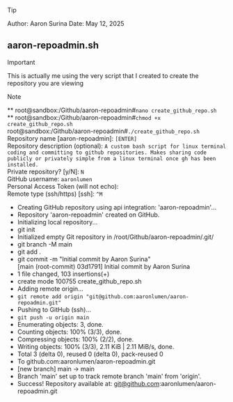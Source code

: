 >[!TIP]
> Author: Aaron Surina
> Date: May 12, 2025
> ## aaron-repoadmin.sh

>[!IMPORTANT]
> This is actually me using the very script that I created to create the repository you are viewing
>

>[!NOTE]
>** root@sandbox:/Github/aaron-repoadmin#``` nano create_github_repo.sh ```  
>** root@sandbox:/Github/aaron-repoadmin#``` chmod +x create_github_repo.sh ```  
>root@sandbox:/Github/aaron-repoadmin#``` ./create_github_repo.sh ```  
>Repository name [aaron-repoadmin]: ```[ENTER]```  
>Repository description (optional): ```A custom bash script for linux terminal coding and committing to github repositories. Makes sharing code publicly or privately simple from a linux terminal once gh has been installed.```  
>Private repository? [y/N]: ```N```  
>GitHub username: ```aaronlumen```  
>Personal Access Token (will not echo):```                   ```  
>Remote type (ssh/https) [ssh]: ```^M```  
>* Creating GitHub repository using api integration: 'aaron-repoadmin'...  
>* Repository 'aaron-repoadmin' created on GitHub.  
>* Initializing local repository...  
>* git init  
>* Initialized empty Git repository in /root/Github/aaron-repoadmin/.git/  
>* git branch -M main  
>* git add .  
>* git commit -m "Initial commit by Aaron Surina"  
>[main (root-commit) 03d1791] Initial commit by Aaron Surina  
>* 1 file changed, 103 insertions(+)  
>* create mode 100755 create_github_repo.sh  
>* Adding remote origin...  
>* ```git remote add origin "git@github.com:aaronlumen/aaron-repoadmin.git"```  
>* Pushing to GitHub (ssh)...  
>* ```git push -u origin main```  
>* Enumerating objects: 3, done.  
>* Counting objects: 100% (3/3), done.  
>* Compressing objects: 100% (2/2), done.  
>* Writing objects: 100% (3/3), 2.11 KiB | 2.11 MiB/s, done.  
>* Total 3 (delta 0), reused 0 (delta 0), pack-reused 0  
>* To github.com:aaronlumen/aaron-repoadmin.git  
> * [new branch]      main -> main  
>* Branch 'main' set up to track remote branch 'main' from 'origin'.  
>* Success! Repository available at: git@github.com:aaronlumen/aaron-repoadmin.git  
